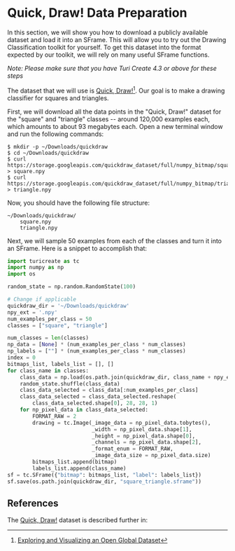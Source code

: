 # Quick, Draw! Data Preparation

In this section, we will show you how to download a publicly available dataset
and load it into an SFrame. This will allow you to try out the Drawing Classification
toolkit for yourself. To get this dataset into the format expected by our
toolkit, we will rely on many useful SFrame functions.

*Note: Please make sure that you have Turi Create 4.3 or above for these steps*

The dataset that we will use is 
[Quick, Draw!](https://quickdraw.withgoogle.com/data)[^1]. Our goal is to
make a drawing classifier for squares and triangles. 

First, we will download all the data points in the "Quick, Draw!" dataset for
the "square" and "triangle" classes -- around 120,000 examples each, 
which amounts to about 93 megabytes each.
Open a new terminal window and run the following commands:

```
$ mkdir -p ~/Downloads/quickdraw
$ cd ~/Downloads/quickdraw
$ curl https://storage.googleapis.com/quickdraw_dataset/full/numpy_bitmap/square.npy > square.npy
$ curl https://storage.googleapis.com/quickdraw_dataset/full/numpy_bitmap/triangle.npy > triangle.npy
```

Now, you should have the following file structure:

```
~/Downloads/quickdraw/
    square.npy
    triangle.npy
```

Next, we will sample 50 examples from each of the classes and turn it into an
SFrame.
Here is a snippet to accomplish that:

```python
import turicreate as tc
import numpy as np
import os

random_state = np.random.RandomState(100)

# Change if applicable
quickdraw_dir = '~/Downloads/quickdraw'
npy_ext = '.npy'
num_examples_per_class = 50
classes = ["square", "triangle"]

num_classes = len(classes)
np_data = [None] * (num_examples_per_class * num_classes)
np_labels = [""] * (num_examples_per_class * num_classes)
index = 0
bitmaps_list, labels_list = [], []
for class_name in classes:
    class_data = np.load(os.path.join(quickdraw_dir, class_name + npy_ext))
    random_state.shuffle(class_data)
    class_data_selected = class_data[:num_examples_per_class]
    class_data_selected = class_data_selected.reshape(
        class_data_selected.shape[0], 28, 28, 1)
    for np_pixel_data in class_data_selected:
        FORMAT_RAW = 2
        drawing = tc.Image(_image_data = np_pixel_data.tobytes(),
                           _width = np_pixel_data.shape[1],
                           _height = np_pixel_data.shape[0],
                           _channels = np_pixel_data.shape[2],
                           _format_enum = FORMAT_RAW,
                           _image_data_size = np_pixel_data.size)
        bitmaps_list.append(bitmap)
        labels_list.append(class_name)
sf = tc.SFrame({"bitmap": bitmaps_list, "label": labels_list})
sf.save(os.path.join(quickdraw_dir, "square_triangle.sframe"))
```

## References

The [Quick, Draw!](https://quickdraw.withgoogle.com/data) dataset is described
further in:

[^1]: [Exploring and Visualizing an Open Global Dataset](https://ai.googleblog.com/2017/08/exploring-and-visualizing-open-global.html)
